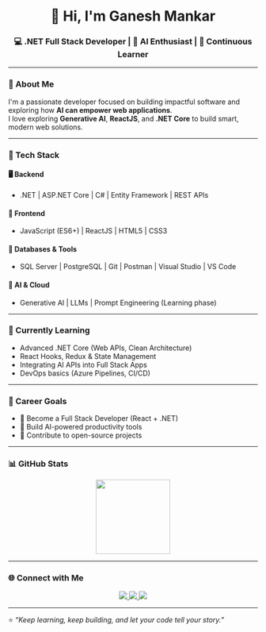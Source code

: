 <!-- Profile Header -->
<h1 align="center">👋 Hi, I'm Ganesh Mankar</h1>
<h3 align="center">💻 .NET Full Stack Developer | 🤖 AI Enthusiast | 🚀 Continuous Learner</h3>

---

### 🧠 About Me
I'm a passionate developer focused on building impactful software and exploring how **AI can empower web applications**.   
I love exploring **Generative AI**, **ReactJS**, and **.NET Core** to build smart, modern web solutions.

---

### 🧰 Tech Stack

#### 🖥️ Backend
- .NET | ASP.NET Core | C# | Entity Framework | REST APIs  

#### 🎨 Frontend
- JavaScript (ES6+) | ReactJS | HTML5 | CSS3  

#### 🧩 Databases & Tools
- SQL Server | PostgreSQL | Git | Postman | Visual Studio | VS Code  

#### 🤖 AI & Cloud
- Generative AI | LLMs | Prompt Engineering (Learning phase)

---

### 🌱 Currently Learning
- Advanced .NET Core (Web APIs, Clean Architecture)
- React Hooks, Redux & State Management
- Integrating AI APIs into Full Stack Apps
- DevOps basics (Azure Pipelines, CI/CD)

---

### 🎯 Career Goals
- 🚀 Become a Full Stack Developer (React + .NET)
- 🤖 Build AI-powered productivity tools
- 💬 Contribute to open-source projects

---

### 📊 GitHub Stats

<p align="center">
  <img src="https://github-readme-stats.vercel.app/api/top-langs/?username=ganeshmankar&layout=compact&theme=tokyonight" height="150" />
</p>

---

### 🌐 Connect with Me

<p align="center">
  <a href="https://www.linkedin.com/in/ganeshmankar" target="_blank">
    <img src="https://img.shields.io/badge/LinkedIn-0A66C2?logo=linkedin&logoColor=white&style=for-the-badge" />
  </a>
  <a href="mailto:ganeshmankar.dev@gmail.com" target="_blank">
    <img src="https://img.shields.io/badge/Email-D14836?logo=gmail&logoColor=white&style=for-the-badge" />
  </a>
  <a href="https://github.com/ganeshmankar" target="_blank">
    <img src="https://img.shields.io/badge/GitHub-181717?logo=github&logoColor=white&style=for-the-badge" />
  </a>
</p>

---

⭐ *“Keep learning, keep building, and let your code tell your story.”*
